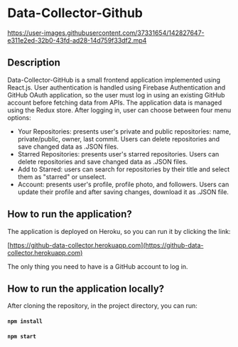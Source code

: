 # Data-Collector-Github



https://user-images.githubusercontent.com/37331654/142827647-e311e2ed-32b0-43fd-ad28-14d759f33df2.mp4



## Description

Data-Collector-GitHub is a small frontend application implemented using React.js. User authentication is handled using Firebase Authentication and GitHub OAuth application, so the user must log in using an existing GitHub account before fetching data from APIs. The application data is managed using the Redux store. After logging in, user can choose between four menu options:

 - Your Repositories: presents user's private and public repositories: name, private/public, owner, last commit. Users can delete repositories and save changed data as .JSON files. 
 - Starred Repositories: presents user's starred repositories. Users can delete repositories and save changed data as .JSON files. 
 - Add to Starred: users can search for repositories by their title and select them as "starred" or unselect. 
 - Account: presents user's profile, profile photo, and followers. Users can update their profile and after saving changes, download it as .JSON file. 

## How to run the application?

The application is deployed on Heroku, so you can run it by clicking the link: 

[https://github-data-collector.herokuapp.com](https://github-data-collector.herokuapp.com)

The only thing you need to have is a GitHub account to log in.

## How to run the application locally?

After cloning the repository, in the project directory, you can run:

#### `npm install`
#### `npm start`

